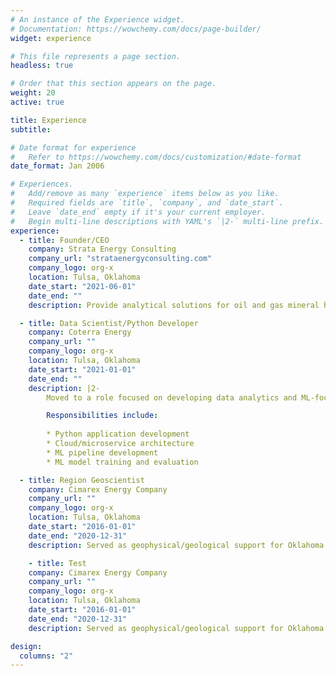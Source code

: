 ```yaml
---
# An instance of the Experience widget.
# Documentation: https://wowchemy.com/docs/page-builder/
widget: experience

# This file represents a page section.
headless: true

# Order that this section appears on the page.
weight: 20
active: true

title: Experience
subtitle:

# Date format for experience
#   Refer to https://wowchemy.com/docs/customization/#date-format
date_format: Jan 2006

# Experiences.
#   Add/remove as many `experience` items below as you like.
#   Required fields are `title`, `company`, and `date_start`.
#   Leave `date_end` empty if it's your current employer.
#   Begin multi-line descriptions with YAML's `|2-` multi-line prefix.
experience:
  - title: Founder/CEO
    company: Strata Energy Consulting
    company_url: "strataenergyconsulting.com"
    company_logo: org-x
    location: Tulsa, Oklahoma
    date_start: "2021-06-01"
    date_end: ""
    description: Provide analytical solutions for oil and gas mineral holders and operators alike. Past projects include Net Asset Evaluation, seismic interpretation, python application development, spotfire analysis development, and more.

  - title: Data Scientist/Python Developer
    company: Coterra Energy
    company_url: ""
    company_logo: org-x
    location: Tulsa, Oklahoma
    date_start: "2021-01-01"
    date_end: ""
    description: |2-
        Moved to a role focused on developing data analytics and ML-focused applications using python and Azure. Provided transitionary support for data science and ML workflows during merger between Cimarex Energy and Cabot Oil and Gas in late-2021.

        Responsibilities include:
        
        * Python application development
        * Cloud/microservice architecture
        * ML pipeline development
        * ML model training and evaluation

  - title: Region Geoscientist
    company: Cimarex Energy Company
    company_url: ""
    company_logo: org-x
    location: Tulsa, Oklahoma
    date_start: "2016-01-01"
    date_end: "2020-12-31"
    description: Served as geophysical/geological support for Oklahoma regional operations. Responsibilities included operations/development planning, multi-basin exploration, induced seismicity analysis, geoscience data analytics, seismic interpretation, and more.

    - title: Test
    company: Cimarex Energy Company
    company_url: ""
    company_logo: org-x
    location: Tulsa, Oklahoma
    date_start: "2016-01-01"
    date_end: "2020-12-31"
    description: Served as geophysical/geological support for Oklahoma regional operations. Responsibilities included operations/development planning, multi-basin exploration, induced seismicity analysis, geoscience data analytics, seismic interpretation, and more.

design:
  columns: "2"
---
```

